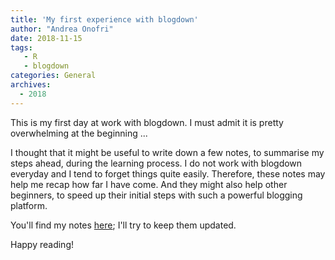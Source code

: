 ```yaml
---
title: 'My first experience with blogdown'
author: "Andrea Onofri"
date: 2018-11-15
tags: 
   - R
   - blogdown
categories: General
archives:
  - 2018
---
```



This is my first day at work with blogdown. I must admit it is pretty overwhelming at the beginning ... 

I thought that it might be useful to write down a few notes, to summarise my steps ahead, during the learning process. I do not work with blogdown everyday and I tend to forget things quite easily. Therefore, these notes may help me recap how far I have come. And they might also help other beginners, to speed up their initial steps with such a powerful blogging platform.

You'll find my notes [here](/articles/blogdownSteps/); I'll try to keep them updated.

Happy reading!